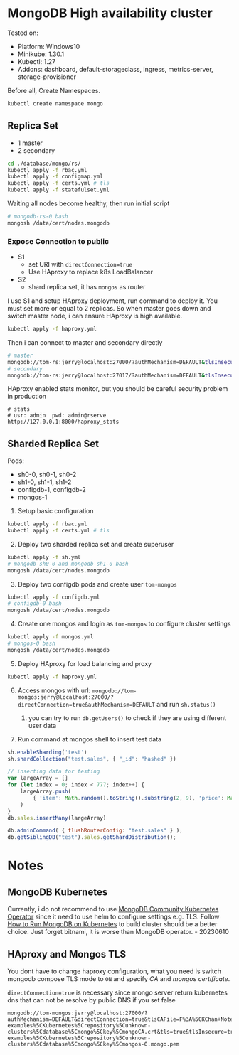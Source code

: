 # MongoDB High availability cluster

Tested on:
- Platform: Windows10
- Minikube: 1.30.1
- Kubectl: 1.27
- Addons: dashboard, default-storageclass, ingress, metrics-server, storage-provisioner

Before all, Create Namespaces.

```bash
kubectl create namespace mongo
```

## Replica Set

- 1 master
- 2 secondary

```bash
cd ./database/mongo/rs/
kubectl apply -f rbac.yml
kubectl apply -f configmap.yml
kubectl apply -f certs.yml # tls
kubectl apply -f statefulset.yml
```

Waiting all nodes become healthy, then run initial script

```bash
# mongodb-rs-0 bash
mongosh /data/cert/nodes.mongodb
```

### Expose Connection to public

- S1
  - set URI with `directConnection=true`
  - Use HAproxy to replace k8s LoadBalancer
- S2
  - shard replica set, it has `mongos` as router

I use S1 and setup HAproxy deployment, run command to deploy it. You must set more or equal to 2 replicas. So when master goes down and switch master node, i can ensure HAproxy is high available.

```bash
kubectl apply -f haproxy.yml
```

Then i can connect to master and secondary directly

```sh
# master
mongodb://tom-rs:jerry@localhost:27000/?authMechanism=DEFAULT&tlsInsecure=true&directConnection=true
# secondary
mongodb://tom-rs:jerry@localhost:27017/?authMechanism=DEFAULT&tlsInsecure=true&directConnection=true
```

HAproxy enabled stats monitor, but you should be careful security problem in production

```
# stats
# usr: admin  pwd: admin@rserve
http://127.0.0.1:8000/haproxy_stats
```

## Sharded Replica Set

Pods:

- sh0-0, sh0-1, sh0-2
- sh1-0, sh1-1, sh1-2
- configdb-1, configdb-2
- mongos-1


1. Setup basic configuration

```bash
kubectl apply -f rbac.yml
kubectl apply -f certs.yml # tls
```

2. Deploy two sharded replica set and create superuser

```bash
kubectl apply -f sh.yml
# mongodb-sh0-0 and mongodb-sh1-0 bash
mongosh /data/cert/nodes.mongodb
```

3. Deploy two configdb pods and create user `tom-mongos`

```bash
kubectl apply -f configdb.yml
# configdb-0 bash
mongosh /data/cert/nodes.mongodb
```

4. Create one mongos and login as `tom-mongos` to configure cluster settings

```bash
kubectl apply -f mongos.yml
# mongos-0 bash
mongosh /data/cert/nodes.mongodb
```

5. Deploy HAproxy for load balancing and proxy

```bash
kubectl apply -f haproxy.yml
```

6. Access mongos with url: `mongodb://tom-mongos:jerry@localhost:27000/?directConnection=true&authMechanism=DEFAULT` and run `sh.status()`
   1. you can try to run `db.getUsers()` to check if they are using different user data

7. Run command at mongos shell to insert test data

```javascript
sh.enableSharding('test')
sh.shardCollection("test.sales", { "_id": "hashed" })

// inserting data for testing
var largeArray = []
for (let index = 0; index < 777; index++) {
    largeArray.push(
        { 'item': Math.random().toString().substring(2, 9), 'price': Math.random() * 100000, 'quantity': Math.random() * 100, 'date': new Date() }
    )
}
db.sales.insertMany(largeArray)

db.adminCommand( { flushRouterConfig: "test.sales" } );
db.getSiblingDB("test").sales.getShardDistribution();
```

# Notes

## MongoDB Kubernetes

Currently, i do not recommend to use [MongoDB Community Kubernetes Operator](https://github.com/mongodb/mongodb-kubernetes-operator) since it need to use helm to configure settings e.g. TLS. Follow [How to Run MongoDB on Kubernetes](https://phoenixnap.com/kb/kubernetes-mongodb) to build cluster should be a better choice. Just forget bitnami, it is worse than MongoDB operator. - 20230610

## HAproxy and Mongos TLS

You dont have to change haproxy configuration, what you need is switch mongodb compose TLS mode to `ON` and specify *CA* and *mongos certificate*.

`directConnection=true` is necessary since mongo server return kubernetes dns that can not be resolve by public DNS if you set false

```
mongodb://tom-mongos:jerry@localhost:27000/?authMechanism=DEFAULT&directConnection=true&tlsCAFile=F%3A%5CKChan+Notes%5CTech%5CRepositories%5CTech-examples%5CKubernetes%5Crepository%5Cunknown-clusters%5Cdatabase%5Cmongo%5Ckey%5CmongoCA.crt&tls=true&tlsInsecure=true&tlsCertificateKeyFile=F%3A%5CKChan+Notes%5CTech%5CRepositories%5CTech-examples%5CKubernetes%5Crepository%5Cunknown-clusters%5Cdatabase%5Cmongo%5Ckey%5Cmongos-0.mongo.pem
```